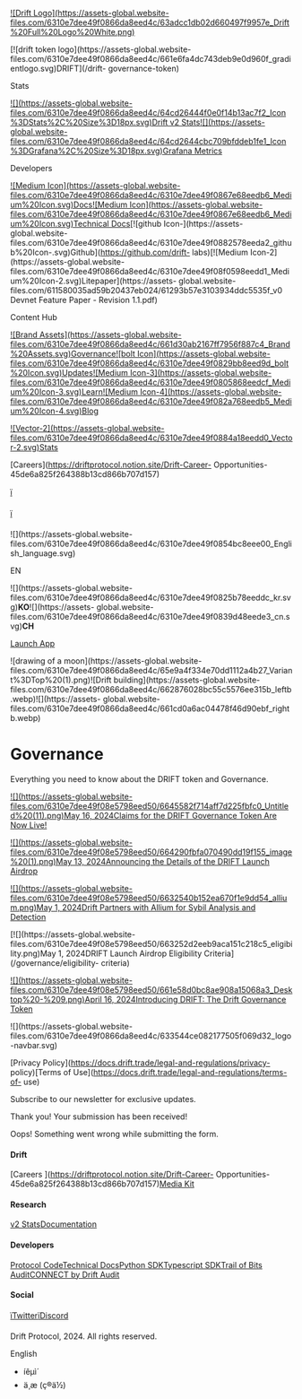 [![Drift Logo](https://assets-global.website-
files.com/6310e7dee49f0866da8eed4c/63adcc1db02d660497f9957e_Drift%20Full%20Logo%20White.png)](/)

[![drift token logo](https://assets-global.website-
files.com/6310e7dee49f0866da8eed4c/661e6fa4dc743deb9e0d960f_gradientlogo.svg)DRIFT](/drift-
governance-token)

Stats

[![](https://assets-global.website-
files.com/6310e7dee49f0866da8eed4c/64cd26444f0e0f14b13ac7f2_Icon%3DStats%2C%20Size%3D18px.svg)Drift
v2 Stats](https://app.drift.trade/stats)[![](https://assets-global.website-
files.com/6310e7dee49f0866da8eed4c/64cd2644cbc709bfddeb1fe1_Icon%3DGrafana%2C%20Size%3D18px.svg)Grafana
Metrics](https://metrics.drift.trade/)

Developers

[![Medium Icon](https://assets-global.website-
files.com/6310e7dee49f0866da8eed4c/6310e7dee49f0867e68eedb6_Medium%20Icon.svg)Docs](https://docs.drift.trade/)[![Medium
Icon](https://assets-global.website-
files.com/6310e7dee49f0866da8eed4c/6310e7dee49f0867e68eedb6_Medium%20Icon.svg)Technical
Docs](https://drift-labs.github.io/v2-teacher/)[![github
Icon-](https://assets-global.website-
files.com/6310e7dee49f0866da8eed4c/6310e7dee49f0882578eeda2_github%20Icon-.svg)Github](https://github.com/drift-
labs)[![Medium Icon-2](https://assets-global.website-
files.com/6310e7dee49f0866da8eed4c/6310e7dee49f08f0598eedd1_Medium%20Icon-2.svg)Litepaper](https://assets-
global.website-files.com/611580035ad59b20437eb024/61293b57e3103934ddc5535f_v0
Devnet Feature Paper - Revision 1.1.pdf)

Content Hub

[![Brand Assets](https://assets-global.website-
files.com/6310e7dee49f0866da8eed4c/661d30ab2167ff7956f887c4_Brand%20Assets.svg)Governance](/governance)[![bolt
Icon](https://assets-global.website-
files.com/6310e7dee49f0866da8eed4c/6310e7dee49f0829bb8eed9d_bolt%20Icon.svg)Updates](/updates)[![Medium
Icon-3](https://assets-global.website-
files.com/6310e7dee49f0866da8eed4c/6310e7dee49f0805868eedcf_Medium%20Icon-3.svg)Learn](/learn)[![Medium
Icon-4](https://assets-global.website-
files.com/6310e7dee49f0866da8eed4c/6310e7dee49f082a768eedb5_Medium%20Icon-4.svg)Blog](/blog)

[![Vector-2](https://assets-global.website-
files.com/6310e7dee49f0866da8eed4c/6310e7dee49f0884a18eedd0_Vector-2.svg)Stats](https://app.drift.trade/stats)

[Careers](https://driftprotocol.notion.site/Drift-Career-
Opportunities-45de6a825f264388b13cd866b707d157)

[ï](https://twitter.com/driftprotocol)

[ï](https://discord.com/invite/fMcZBH8ErM)

![](https://assets-global.website-
files.com/6310e7dee49f0866da8eed4c/6310e7dee49f0854bc8eee00_English_language.svg)

EN

![](https://assets-global.website-
files.com/6310e7dee49f0866da8eed4c/6310e7dee49f0825b78eeddc_kr.svg)**KO**![](https://assets-
global.website-
files.com/6310e7dee49f0866da8eed4c/6310e7dee49f0839d48eede3_cn.svg)**CH**

[Launch App](https://app.drift.trade)

![drawing of a moon](https://assets-global.website-
files.com/6310e7dee49f0866da8eed4c/65e9a4f334e70dd1112a4b27_Variant%3DTop%20\(1\).png)![Drift
building](https://assets-global.website-
files.com/6310e7dee49f0866da8eed4c/662876028bc55c5576ee315b_leftb.webp)![](https://assets-
global.website-
files.com/6310e7dee49f0866da8eed4c/661cd0a6ac04478f46d90ebf_rightb.webp)

# Governance

Everything you need to know about the DRIFT token and Governance.

[![](https://assets-global.website-
files.com/6310e7dee49f08e5798eed50/6645582f714aff7d225fbfc0_Untitled%20\(11\).png)May
16, 2024Claims for the DRIFT Governance Token Are Now Live!
](/governance/claims-for-the-drift-governance-token-are-now-live)

[![](https://assets-global.website-
files.com/6310e7dee49f08e5798eed50/664290fbfa070490dd19f155_image%20\(1\).png)May
13, 2024Announcing the Details of the DRIFT Launch
Airdrop](/governance/announcing-the-details-of-the-drift-launch-airdrop)

[![](https://assets-global.website-
files.com/6310e7dee49f08e5798eed50/6632540b152ea670f1e9dd54_allium.png)May 1,
2024Drift Partners with Allium for Sybil Analysis and
Detection](/governance/drift-partners-with-allium)

[![](https://assets-global.website-
files.com/6310e7dee49f08e5798eed50/663252d2eeb9aca151c218c5_eligibility.png)May
1, 2024DRIFT Launch Airdrop Eligibility Criteria](/governance/eligibility-
criteria)

[![](https://assets-global.website-
files.com/6310e7dee49f08e5798eed50/661e58d0bc8ae908a15068a3_Desktop%20-%209.png)April
16, 2024Introducing DRIFT: The Drift Governance
Token](/governance/introducing-the-drift-governance-token)

![](https://assets-global.website-
files.com/6310e7dee49f0866da8eed4c/633544ce082177505f069d32_logo-navbar.svg)

[Privacy Policy](https://docs.drift.trade/legal-and-regulations/privacy-
policy)[Terms of Use](https://docs.drift.trade/legal-and-regulations/terms-of-
use)

Subscribe to our newsletter for exclusive updates.

Thank you! Your submission has been received!

Oops! Something went wrong while submitting the form.

#### Drift

[Careers ](https://driftprotocol.notion.site/Drift-Career-
Opportunities-45de6a825f264388b13cd866b707d157)[Media
Kit](https://drive.google.com/drive/u/3/folders/15LZhkSzc6P488zkISIm7zBJ45UF01joG)

#### Research

[v2
Stats](http://app.drift.trade/stats)[Documentation](https://docs.drift.trade/)

#### Developers

[Protocol Code](https://github.com/drift-labs/protocol-v2)[Technical
Docs](https://drift-labs.github.io/v2-teacher/)[Python
SDK](https://github.com/drift-labs/driftpy)[Typescript
SDK](https://github.com/drift-labs/protocol-v2/tree/master/sdk)[Trail of Bits
Audit](http://www.drift.trade/audit)[CONNECT by Drift
Audit](http://www.drift.trade/connect-by-drift-security-audit-by-ottersec)

#### Social

[ïTwitter](https://twitter.com/driftprotocol)[ïDiscord](https://discord.com/invite/fMcZBH8ErM)

Drift Protocol, 2024. All rights reserved.

English

  * íêµ­ì´
  * ä¸­æ (ç®ä½)

